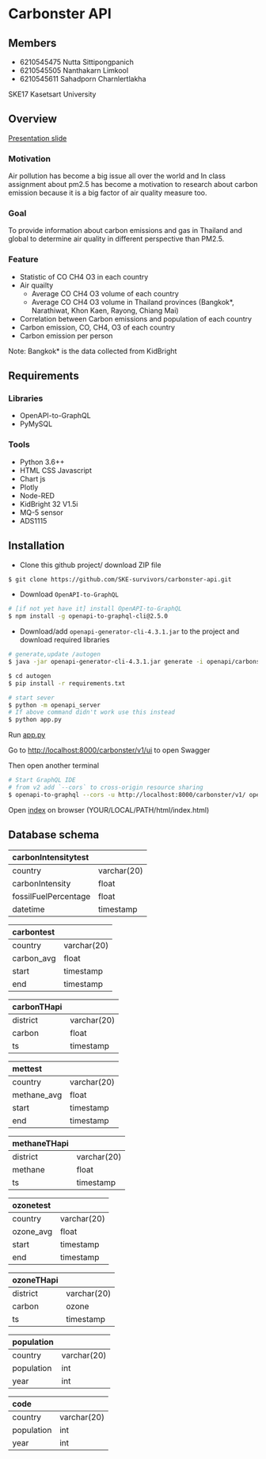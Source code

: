 # Carbonster API

## Members

- 6210545475 Nutta Sittipongpanich
- 6210545505 Nanthakarn Limkool
- 6210545611 Sahadporn Charnlertlakha

SKE17 Kasetsart University

## Overview

[Presentation slide](https://drive.google.com/file/d/1TIyIySlGJfEID2mTeglj6w8EQ-9uLhL-/view?usp=sharing)

### Motivation

Air pollution has become a big issue all over the world and In class assignment about pm2.5 has become a motivation to research about carbon emission because it is a big factor of air quality measure too.

### Goal

To provide information about carbon emissions and gas in Thailand and global to determine air quality in different perspective than PM2.5.

### Feature

- Statistic of CO CH4 O3 in each country
- Air quailty
  - Average CO CH4 O3 volume of each country
  - Average CO CH4 O3 volume in Thailand provinces (Bangkok\*, Narathiwat, Khon Kaen, Rayong, Chiang Mai)
- Correlation between Carbon emissions and population of each country
- Carbon emission, CO, CH4, O3 of each country
- Carbon emission per person

Note: Bangkok\* is the data collected from KidBright

## Requirements

### Libraries

- OpenAPI-to-GraphQL
- PyMySQL

### Tools

- Python 3.6++
- HTML CSS Javascript
- Chart js
- Plotly
- Node-RED
- KidBright 32 V1.5i
- MQ-5 sensor
- ADS1115

## Installation

- Clone this github project/ download ZIP file

```bash
$ git clone https://github.com/SKE-survivors/carbonster-api.git
```

- Download `OpenAPI-to-GraphQL`

```bash
# [if not yet have it] install OpenAPI-to-GraphQL
$ npm install -g openapi-to-graphql-cli@2.5.0
```

- Download/add `openapi-generator-cli-4.3.1.jar` to the project and download required libraries

```bash
# generate,update /autogen
$ java -jar openapi-generator-cli-4.3.1.jar generate -i openapi/carbonster-api.yaml -o autogen -g python-flask

$ cd autogen
$ pip install -r requirements.txt

# start sever
$ python -m openapi_server
# If above command didn't work use this instead
$ python app.py
```

Run [app.py](app.py)

Go to <http://localhost:8000/carbonster/v1/ui> to open Swagger

Then open another terminal

```bash
# Start GraphQL IDE
# from v2 add `--cors` to cross-origin resource sharing
$ openapi-to-graphql --cors -u http://localhost:8000/carbonster/v1/ openapi/carbonster-api.yaml
```

Open [index](html/index.html) on browser (YOUR/LOCAL/PATH/html/index.html)

## Database schema

| carbonIntensitytest  |             |
| :------------------- | :---------- |
| country              | varchar(20) |
| carbonIntensity      | float       |
| fossilFuelPercentage | float       |
| datetime             | timestamp   |

| carbontest |             |
| :--------- | :---------- |
| country    | varchar(20) |
| carbon_avg | float       |
| start      | timestamp   |
| end        | timestamp   |

| carbonTHapi |             |
| :---------- | :---------- |
| district    | varchar(20) |
| carbon      | float       |
| ts          | timestamp   |

| mettest     |             |
| :---------- | :---------- |
| country     | varchar(20) |
| methane_avg | float       |
| start       | timestamp   |
| end         | timestamp   |

| methaneTHapi |             |
| :----------- | :---------- |
| district     | varchar(20) |
| methane      | float       |
| ts           | timestamp   |

| ozonetest |             |
| :-------- | :---------- |
| country   | varchar(20) |
| ozone_avg | float       |
| start     | timestamp   |
| end       | timestamp   |

| ozoneTHapi |             |
| :--------- | :---------- |
| district   | varchar(20) |
| carbon     | ozone       |
| ts         | timestamp   |

| population |             |
| :--------- | :---------- |
| country    | varchar(20) |
| population | int         |
| year       | int         |

| code       |             |
| :--------- | :---------- |
| country    | varchar(20) |
| population | int         |
| year       | int         |
